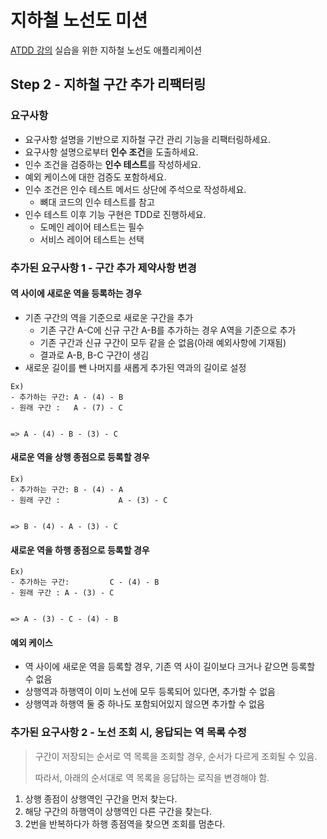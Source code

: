 # 지하철 노선도 미션

[ATDD 강의](https://edu.nextstep.camp/c/R89PYi5H) 실습을 위한 지하철 노선도 애플리케이션

## Step 2 - 지하철 구간 추가 리팩터링

### 요구사항

- 요구사항 설명을 기반으로 지하철 구간 관리 기능을 리팩터링하세요.
- 요구사항 설명으로부터 **인수 조건**을 도출하세요.
- 인수 조건을 검증하는 **인수 테스트**를 작성하세요.
- 예외 케이스에 대한 검증도 포함하세요.
- 인수 조건은 인수 테스트 메서드 상단에 주석으로 작성하세요.
  - 뼈대 코드의 인수 테스트를 참고
- 인수 테스트 이후 기능 구현은 TDD로 진행하세요.
  - 도메인 레이어 테스트는 필수
  - 서비스 레이어 테스트는 선택

### 추가된 요구사항 1 - 구간 추가 제약사항 변경

#### 역 사이에 새로운 역을 등록하는 경우

- 기존 구간의 역을 기준으로 새로운 구간을 추가
  - 기존 구간 A-C에 신규 구간 A-B를 추가하는 경우 A역을 기준으로 추가
  - 기존 구간과 신규 구간이 모두 같을 순 없음(아래 예외사항에 기재됨)
  - 결과로 A-B, B-C 구간이 생김
- 새로운 길이를 뺀 나머지를 새롭게 추가된 역과의 길이로 설정

```text
Ex)
- 추가하는 구간: A - (4) - B
- 원래 구간 :   A - (7) - C
 

=> A - (4) - B - (3) - C
```

#### 새로운 역을 상행 종점으로 등록할 경우

```text
Ex)
- 추가하는 구간: B - (4) - A
- 원래 구간 :             A - (3) - C
 

=> B - (4) - A - (3) - C
```

#### 새로운 역을 하행 종점으로 등록할 경우

```text
Ex)
- 추가하는 구간:         C - (4) - B
- 원래 구간 : A - (3) - C
 

=> A - (3) - C - (4) - B
```

#### 예외 케이스

- 역 사이에 새로운 역을 등록할 경우, 기존 역 사이 길이보다 크거나 같으면 등록할 수 없음
- 상행역과 하행역이 이미 노선에 모두 등록되어 있다면, 추가할 수 없음
- 상행역과 하행역 둘 중 하나도 포함되어있지 않으면 추가할 수 없음

### 추가된 요구사항 2 - 노선 조회 시, 응답되는 역 목록 수정

> 구간이 저장되는 순서로 역 목록을 조회할 경우, 순서가 다르게 조회될 수 있음.
>
> 따라서, 아래의 순서대로 역 목록을 응답하는 로직을 변경해야 함.

1. 상행 종점이 상행역인 구간을 먼저 찾는다.
2. 해당 구간의 하행역이 상행역인 다른 구간을 찾는다.
3. 2번을 반복하다가 하행 종점역을 찾으면 조회를 멈춘다.
